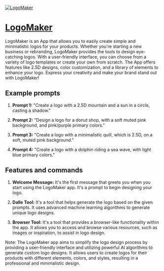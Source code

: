 [![LogoMaker](https://files.oaiusercontent.com/file-9YumcrtcQxupaCsMEdSa32pR?se=2123-10-19T19%3A31%3A37Z&sp=r&sv=2021-08-06&sr=b&rscc=max-age%3D31536000%2C%20immutable&rscd=attachment%3B%20filename%3D17790465-8797-4bbe-9ef2-dc9fe20898a2.png&sig=v%2BCUyq2AizYZb2LEK4JtJYJ56eBUyYV%2BaqFtKMaJ/4I%3D)](https://chat.openai.com/g/g-jsfXmNRdl-logomaker)

# [LogoMaker](https://chat.openai.com/g/g-jsfXmNRdl-logomaker)

LogoMaker is an App that allows you to easily create simple and minimalistic logos for your products. Whether you're starting a new business or rebranding, LogoMaker provides the tools to design eye-catching logos. With a user-friendly interface, you can choose from a variety of logo templates or create your own from scratch. The App offers features like 2.5D designs, color customization, and a library of elements to enhance your logo. Express your creativity and make your brand stand out with LogoMaker!

## Example prompts

1. **Prompt 1:** "Create a logo with a 2.5D mountain and a sun in a circle, casting a shadow."

2. **Prompt 2:** "Design a logo for a donut shop, with a soft muted pink background, and pink/purple primary colors."

3. **Prompt 3:** "Create a logo with a minimalistic quill, which is 2.5D, on a soft, muted pink background."

4. **Prompt 4:** "Create a logo with a dolphin riding a sea wave, with light blue primary colors."


## Features and commands

1. **Welcome Message:** It's the first message that greets you when you start using the LogoMaker app. It's a prompt to begin designing your logo.

2. **Dalle Tool:** It's a tool that helps generate the logo based on the given prompts. It uses advanced machine learning algorithms to generate unique logo designs.

3. **Browser Tool:** It's a tool that provides a browser-like functionality within the app. It allows you to access and browse various resources, such as images or inspiration, to assist in logo design.

Note: The LogoMaker app aims to simplify the logo design process by providing a user-friendly interface and utilizing powerful AI algorithms to generate custom logo designs. It allows users to create logos for their products with different elements, colors, and styles, resulting in a professional and minimalistic design.